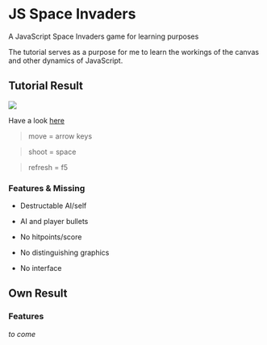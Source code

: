 # JS Space Invaders
A JavaScript Space Invaders game for learning purposes

The tutorial serves as a purpose for me to learn the workings of the canvas and other dynamics of JavaScript.

## Tutorial Result
![](https://i.imgur.com/NDz3GnO.png)

Have a look [here](https://bramlobbens.github.io/spaceinvaders/)

> move = arrow keys

> shoot = space

> refresh = f5

### Features & Missing
* Destructable AI/self
* AI and player bullets


* No hitpoints/score
* No distinguishing graphics
* No interface

## Own Result
### Features
*to come*